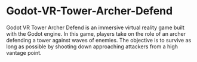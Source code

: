 # Godot-VR-Tower-Archer-Defend
Godot VR Tower Archer Defend is an immersive virtual reality game built with the Godot engine. In this game, players take on the role of an archer defending a tower against waves of enemies. The objective is to survive as long as possible by shooting down approaching attackers from a high vantage point.
